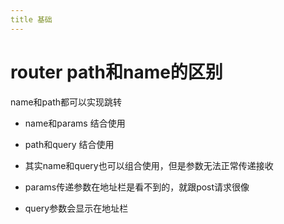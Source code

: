 ```yaml
---
title 基础
---
```


# router path和name的区别

name和path都可以实现跳转

* name和params 结合使用

* path和query 结合使用

* 其实name和query也可以组合使用，但是参数无法正常传递接收

* params传递参数在地址栏是看不到的，就跟post请求很像

* query参数会显示在地址栏